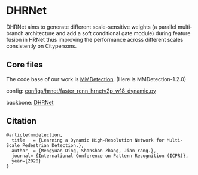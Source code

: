 # DHRNet
DHRNet aims to generate different scale-sensitive weights (a parallel multi-branch architecture and add a soft conditional gate module) during feature fusion in HRNet thus improving the performance across different scales consistently on Citypersons.




## Core files
The code base of our work is [MMDetection](https://github.com/open-mmlab/mmdetection). (Here is MMDetection-1.2.0)

config: [configs/hrnet/faster_rcnn_hrnetv2p_w18_dynamic.py](https://github.com/dmy1997/DHRNet/blob/master/configs/hrnet/faster_rcnn_hrnetv2p_w18_dynamic.py)

backbone: [DHRNet](https://github.com/dmy1997/DHRNet/blob/master/mmdet/models/backbones/dynamic_hrnet.py)


## Citation

```
@article{mmdetection,
  title   = {Learning a Dynamic High-Resolution Network for Multi-Scale Pedestrian Detection.},
  author  = {Mengyuan Ding, Shanshan Zhang, Jian Yang.},
  journal= {International Conference on Pattern Recognition (ICPR)},
  year={2020}
}
```

